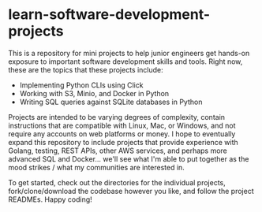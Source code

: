 # learn-software-development-projects

This is a repository for mini projects to help junior engineers get hands-on exposure to important software development skills and tools. Right now, these are the topics that these projects include:

- Implementing Python CLIs using Click
- Working with S3, Minio, and Docker in Python
- Writing SQL queries against SQLite databases in Python

Projects are intended to be varying degrees of complexity, contain instructions that are compatible with Linux, Mac, or Windows, and not require any accounts on web platforms or money. I hope to eventually expand this repository to include projects that provide experience with Golang, testing, REST APIs, other AWS services, and perhaps more advanced SQL and Docker... we'll see what I'm able to put together as the mood strikes / what my communities are interested in.

To get started, check out the directories for the individual projects, fork/clone/download the codebase however you like, and follow the project READMEs. Happy coding!
